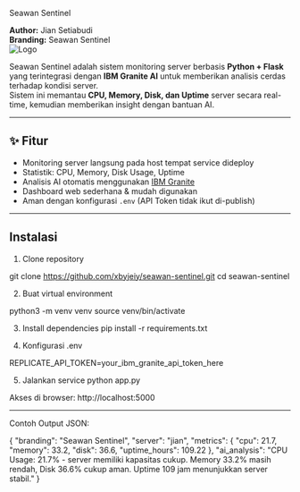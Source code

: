 Seawan Sentinel

**Author:** Jian Setiabudi  
**Branding:** Seawan Sentinel  
![Logo](https://1drv.ms/i/c/b4478bc043d7798b/IQSOufJOlIG7SZI1CFrdvtJbAUUmy5DL_NW_aiMJlxuJxtk)

Seawan Sentinel adalah sistem monitoring server berbasis **Python + Flask** yang terintegrasi dengan **IBM Granite AI** untuk memberikan analisis cerdas terhadap kondisi server.  
Sistem ini memantau **CPU, Memory, Disk, dan Uptime** server secara real-time, kemudian memberikan insight dengan bantuan AI.

---

## ✨ Fitur
- Monitoring server langsung pada host tempat service dideploy  
- Statistik: CPU, Memory, Disk Usage, Uptime  
- Analisis AI otomatis menggunakan [IBM Granite](https://replicate.com/ibm-granite/granite-3.3-8b-instruct)  
- Dashboard web sederhana & mudah digunakan  
- Aman dengan konfigurasi `.env` (API Token tidak ikut di-publish)

---

## Instalasi

1. Clone repository

git clone https://github.com/xbyjeiy/seawan-sentinel.git
cd seawan-sentinel

2. Buat virtual environment

python3 -m venv venv
source venv/bin/activate

3. Install dependencies
pip install -r requirements.txt

4. Konfigurasi .env

REPLICATE_API_TOKEN=your_ibm_granite_api_token_here

5. Jalankan service
python app.py

Akses di browser:
http://localhost:5000

------------

Contoh Output JSON:

{
  "branding": "Seawan Sentinel",
  "server": "jian",
  "metrics": {
    "cpu": 21.7,
    "memory": 33.2,
    "disk": 36.6,
    "uptime_hours": 109.22
  },
  "ai_analysis": "CPU Usage: 21.7% - server memiliki kapasitas cukup. Memory 33.2% masih rendah, Disk 36.6% cukup aman. Uptime 109 jam menunjukkan server stabil."
}

